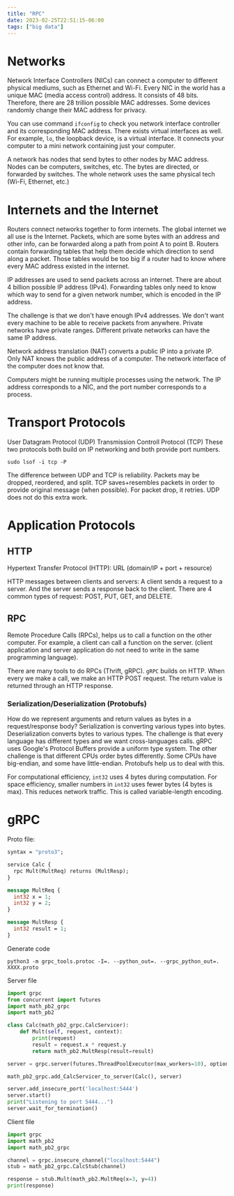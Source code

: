 ```yaml
---
title: "RPC"
date: 2023-02-25T22:51:15-06:00
tags: ["big data"]
---
```


# Networks

Network Interface Controllers (NICs) can connect a computer to different physical mediums, such as Ethernet and Wi-Fi. Every NIC in the world has a unique MAC (media access control) address. It consists of 48 bits. Therefore, there are 28 trillion possible MAC addresses. Some devices randomly change their MAC address for privacy.

You can use command `ifconfig` to check you network interface controller and its corresponding MAC address. There exists virtual interfaces as well. For example, `lo`, the loopback device, is a virtual interface. It connects your computer to a mini network containing just your computer.

A network has nodes that send bytes to other nodes by MAC address. Nodes can be computers, switches, etc. The bytes are directed, or forwarded by switches. The whole network uses the same physical tech (Wi-Fi, Ethernet, etc.)

# Internets and the Internet

Routers connect networks together to form internets. The global internet we all use is the Internet. Packets, which are some bytes with an address and other info, can be forwarded along a path from point A to point B. Routers contain forwarding tables that help them decide which direction to send along a packet. Those tables would be too big if a router had to know where every MAC address existed in the internet.

IP addresses are used to send packets across an internet. There are about 4 billion possible IP address (IPv4). Forwarding tables only need to know which way to send for a given network number, which is encoded in the IP address.

The challenge is that we don't have enough IPv4 addresses. We don't want every machine to be able to receive packets from anywhere. Private networks have private ranges. Different private networks can have the same IP address. 

Network address translation (NAT) converts a public IP into a private IP. Only NAT knows the public address of a computer. The network interface of the computer does not know that.

Computers might be running multiple processes using the network. The IP address corresponds to a NIC, and the port number corresponds to a process.

# Transport Protocols

User Datagram Protocol (UDP)
Transmission Controll Protocol (TCP)
These two protocols both build on IP networking and both provide port numbers.

```
sudo lsof -i tcp -P
```

The difference between UDP and TCP is reliability. Packets may be dropped, reordered, and split. TCP saves+resembles packets in order to provide original message (when possible). For packet drop, it retries. UDP does not do this extra work.

# Application Protocols

## HTTP 

Hypertext Transfer Protocol (HTTP): URL (domain/IP + port + resource)

HTTP messages between clients and servers:
A client sends  a request to a server. And the server sends a response back to the client. There are 4 common types of request: POST, PUT, GET, and DELETE.

## RPC

Remote Procedure Calls (RPCs), helps us to call a function on the other computer. For example, a client can call a function on the server. (client application and server application do not need to write in the same programming language).

There are many tools to do RPCs (Thrift, gRPC). `gRPC` builds on HTTP. When every we make a call, we make an HTTP POST request. The return value is returned through an HTTP response.

###  Serialization/Deserialization (Protobufs)

How do we represent arguments and return values as bytes in a request/response body? Serialization is converting various types into bytes. Deserialization converts bytes to various types. The challenge is that every language has different types and we want cross-languages calls. gRPC uses Google's Protocol Buffers provide a uniform type system. The other challenge is that different CPUs order bytes differently. Some CPUs have big-endian, and some have little-endian. Protobufs help us to deal with this.

For computational efficiency, `int32` uses 4 bytes during computation. For space efficiency, smaller numbers in `int32` uses fewer bytes (4 bytes is max). This reduces network traffic. This is called variable-length encoding.

# gRPC

Proto file:
```proto
syntax = "proto3";

service Calc {
  rpc Mult(MultReq) returns (MultResp);
}

message MultReq {
  int32 x = 1;
  int32 y = 2;
}

message MultResp {
  int32 result = 1;
}
```

Generate code
```
python3 -m grpc_tools.protoc -I=. --python_out=. --grpc_python_out=. XXXX.proto
```

Server file
```python
import grpc
from concurrent import futures
import math_pb2_grpc
import math_pb2

class Calc(math_pb2_grpc.CalcServicer):
    def Mult(self, request, context):
        print(request)
        result = request.x * request.y
        return math_pb2.MultResp(result=result)

server = grpc.server(futures.ThreadPoolExecutor(max_workers=10), options=[("grpc.so_reuseport", 0)])

math_pb2_grpc.add_CalcServicer_to_server(Calc(), server)

server.add_insecure_port('localhost:5444')
server.start()
print("Listening to port 5444...")
server.wait_for_termination()
```

Client file
```python
import grpc
import math_pb2
import math_pb2_grpc

channel = grpc.insecure_channel("localhost:5444")
stub = math_pb2_grpc.CalcStub(channel)

response = stub.Mult(math_pb2.MultReq(x=3, y=4))
print(response)
```

